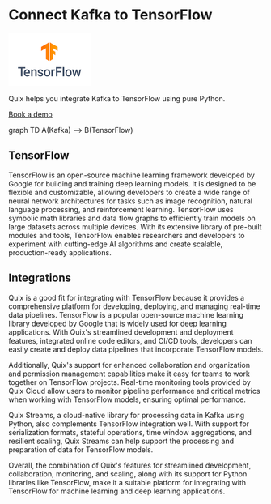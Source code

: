 # Connect Kafka to TensorFlow

![](./images/logo_1.jpg)

Quix helps you integrate Kafka to TensorFlow using pure Python.

<div>
<a class="md-button md-button--primary" href="https://share.hsforms.com/1iW0TmZzKQMChk0lxd_tGiw4yjw2?__hstc=175542013.2303933fbd746c0ac86d9ccbe9bc9100.1728383268831.1729603416735.1729620918855.31&__hssc=175542013.1.1729620918855&__hsfp=2132701734" target="_blank" style="margin-right:.5rem;">Book a demo</a>
<br/>
</div>

graph TD
    A(Kafka) --> B(TensorFlow)

## TensorFlow

TensorFlow is an open-source machine learning framework developed by Google for building and training deep learning models. It is designed to be flexible and customizable, allowing developers to create a wide range of neural network architectures for tasks such as image recognition, natural language processing, and reinforcement learning. TensorFlow uses symbolic math libraries and data flow graphs to efficiently train models on large datasets across multiple devices. With its extensive library of pre-built modules and tools, TensorFlow enables researchers and developers to experiment with cutting-edge AI algorithms and create scalable, production-ready applications.

## Integrations

Quix is a good fit for integrating with TensorFlow because it provides a comprehensive platform for developing, deploying, and managing real-time data pipelines. TensorFlow is a popular open-source machine learning library developed by Google that is widely used for deep learning applications. With Quix's streamlined development and deployment features, integrated online code editors, and CI/CD tools, developers can easily create and deploy data pipelines that incorporate TensorFlow models.

Additionally, Quix's support for enhanced collaboration and organization and permission management capabilities make it easy for teams to work together on TensorFlow projects. Real-time monitoring tools provided by Quix Cloud allow users to monitor pipeline performance and critical metrics when working with TensorFlow models, ensuring optimal performance.

Quix Streams, a cloud-native library for processing data in Kafka using Python, also complements TensorFlow integration well. With support for serialization formats, stateful operations, time window aggregations, and resilient scaling, Quix Streams can help support the processing and preparation of data for TensorFlow models.

Overall, the combination of Quix's features for streamlined development, collaboration, monitoring, and scaling, along with its support for Python libraries like TensorFlow, make it a suitable platform for integrating with TensorFlow for machine learning and deep learning applications.

